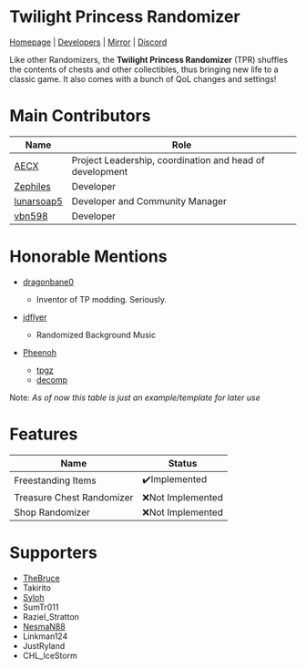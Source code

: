 # Twilight Princess Randomizer
[Homepage](https://rando.zeldatp.net) | [Developers](https://wiki.zeldatp.net/Dev) | [Mirror](https://git.aecx.cc) | [Discord](https://discord.zeldatp.net)

Like other Randomizers, the **Twilight Princess Randomizer** (TPR) shuffles the contents of chests and other collectibles, thus bringing new life to a classic game. It also comes with a bunch of QoL changes and settings!

# Main Contributors
|Name|Role|
|----------------|-------------------------------|
|[AECX](//github.com/AECX)|Project Leadership, coordination and head of development|
|[Zephiles](//github.com/Zephiles)|Developer|
|[lunarsoap5](//github.com/lunarsoap5)|Developer and Community Manager|
|[vbn598](//github.com/vbn598)|Developer|

# Honorable Mentions
* [dragonbane0](//github.com/dragonbane0)
    * Inventor of TP modding. Seriously.

* [jdflyer](//github.com/jdflyer)
    * Randomized Background Music

* [Pheenoh](//github.com/Pheenoh)
    * [tpgz](//github.com/zsrtp/tpgz)
    * [decomp](//github.com/zsrtp/decomp)

Note: *As of now this table is just an example/template for later use*
# Features
|Name            |Status|
|----------------|-------------------------------|
|Freestanding Items|✔️Implemented|
|Treasure Chest Randomizer|❌Not Implemented|
|Shop Randomizer|❌Not Implemented|

# Supporters
* [TheBruce](https://twitter.com/The_Bruce1)
* Takirito
* [Syloh](https://twitter.com/Syloh11)
* SumTr011
* Raziel_Stratton
* [NesmaN88](https://twitter.com/NesmaN88j)
* Linkman124
* JustRyland
* CHL_IceStorm
